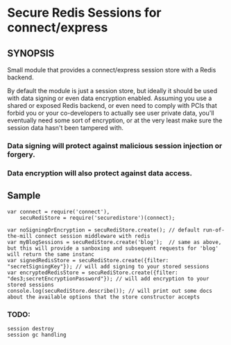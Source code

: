 Secure Redis Sessions for connect/express
==============================

## SYNOPSIS
Small module that provides a connect/express session store with a Redis backend.

By default the module is just a session store, but ideally it should be used with data signing or even data encryption enabled.
Assuming you use a shared or exposed Redis backend, or even need to comply with PCIs that forbid you or your co-developers to actually see user private data, you'll eventually need some sort of encryption, or at the very least make sure the session data hasn't been tampered with.

### Data signing will protect against malicious session injection or forgery.
### Data encryption will also protect against data access.

##  Sample
    var connect = require('connect'),
        secuRediStore = require('securedistore')(connect);

    var noSigningOrEncryption = secuRediStore.create(); // default run-of-the-mill connect session middleware with redis
    var myBlogSessions = secuRediStore.create('blog');  // same as above, but this will provide a sanboxing and subsequent requests for 'blog' will return the same instanc
    var signedRedisStore = secuRediStore.create({filter: "secretSigningKey"}); // will add signing to your stored sessions
    var encryptedRedisStore = secuRediStore.create({filter: "des3;secretEncryptionPassword"}); // will add encryption to your stored sessions
    console.log(secuRediStore.describe()); // will print out some docs about the available options that the store constructor accepts


### TODO:
    session destroy
    session gc handling